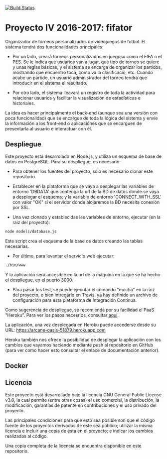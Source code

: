 [![Build Status](https://travis-ci.org/fjfernandez93/ProyectoIV.svg?branch=master)](https://travis-ci.org/fjfernandez93/ProyectoIV)

# Proyecto IV 2016-2017: fifator

Organizador de torneos personalizados de videojuegos de futbol.
El sistema tendrá dos funcionalidades principales:
- Por un lado, creará torneos personalizados en juegoso como el FIFA o el PES. Se le indica que usuarios van a jugar, que tipo de torneo se quiere y unas reglas básicas, y el sistema se encarga de organizar los partidos, mostrando que encuentro toca, como va la clasificació, etc. Cuando acabe un partido, un usuario administrador del torneo tendrá que introducir en el sistema el resultado.

- Por otro lado, el sistema lleavará un registro de toda la actividad para relacionar usuarios y facilitar la visualización de estadísticas e historiales.

La idea es hacer principalmente el back-end (aunque sea una versión con poca funcionalidad) que se encargue de toda la lógica del sistema y envíe la información a los front-end o aplicaciónes que se encarguen de presentarla al usuario e interactuar con él.

## Despliegue

Este proyecto está desarrolado en Node.js, y utiliza un esquema de base de datos en PostgreSQL. Para su despliegue, es necesario:

- Para obtener los fuentes del proyecto, solo es necesario clonar este repositorio.

- Establecer en la plataforma que se vaya a desplegar las variables de entorno 'DBDATA' que contenga la url de la BD de datos donde se vaya a desplegar el esquema; y la variable de entorno 'CONNECT_WITH_SSL' con valor "OK" si el servidor donde alojaremos la BD necesita conexión por SSL.

- Una vez clonado y establecidas las variables de entorno, ejecutar (en la raiz del proyecto):

```bash
node models/database.js
```
Este script crea el esquema de la base de datos creando las tablas necesarias.

- Por último, para levantar el servicio web ejecutar:

```bash
./bin/www
```

Y la aplicación será accesible en la url de la máquina en la que se ha hecho el despliegue, en el puerto 3000.

- Para pasar los test, se puede ejecutar el comando "mocha" en la raiz del proyecto, o bien intregarlo en Travis, ya hay definido un archivo de configuración para esta plataforma de Integración Continua.


Como sugerencia de despliegue, se recomienda por su facilidad el PaaS "Heroku". Para ver los pasos necesrios, consultar [aquí](https://github.com/fjfernandez93/ProyectoIV/blob/documentacion/hito3.md).

La aplicación, una vez desplegada en Heroku puede accederse desde su URL:
https://arcane-oasis-51879.herokuapp.com

Heroku también nos ofrece la posibilidad de desplegar la aplicación con los cambios que vayamos haciendo mediante push al repositorio en GitHub (para ver como hacer esto consultar el enlace de documentación anterior).

## Docker

## Licencia

Este proyecto está desarrollado bajo la licencia GNU General Public License v3.0, la cual permite (entre otras cosas) el uso comercial, la distribución, la modificación, garantías de patente en contribuciones y el uso privado del proyecto.

Las principales condiciones para que esto sea posible son que el código fuente de los proyectos derivados de este sea público; utilizar la misma licencia e incluir una copia de ésta en el proyecto; e indicar los cambios realizados al código.

Una copia completa de la licencia se encuentra disponible en este repositorio.
